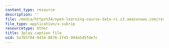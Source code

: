 ```yaml
---
content_type: resource
description: ''
file: /media/https%3A/open-learning-course-data-rc.s3.amazonaws.com/res-6-012-introduction-to-probability-spring-2018/5a7b5f04943486761f45994a5d5fde7c_XKYpKYspe1w.srt
file_type: application/x-subrip
resourcetype: Other
title: 3play caption file
uid: 5a7b5f04-9434-8676-1f45-994a5d5fde7c
---
```


